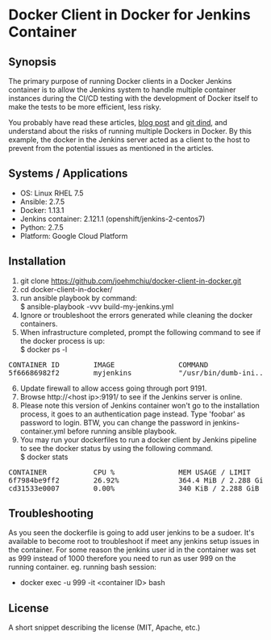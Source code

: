 # Docker Client in Docker for Jenkins Container

## Synopsis
The primary purpose of running Docker clients in a Docker Jenkins container is to allow the Jenkins system to handle multiple container instances during the CI/CD testing with the development of Docker itself to make the tests to be more efficient, less risky.

You probably have read these articles, [blog post](http://jpetazzo.github.io/2015/09/03/do-not-use-docker-in-docker-for-ci/) and [git dind](https://github.com/jpetazzo/dind/), and understand about the risks of running multiple Dockers in Docker. By this example, the docker in the Jenkins server acted as a client to the host to prevent from the potential issues as mentioned in the articles.

## Systems / Applications
* OS: Linux RHEL 7.5
* Ansible: 2.7.5
* Docker: 1.13.1
* Jenkins container: 2.121.1 (openshift/jenkins-2-centos7)
* Python: 2.7.5
* Platform: Google Cloud Platform

## Installation
1. git clone https://github.com/joehmchiu/docker-client-in-docker.git
2. cd docker-client-in-docker/
3. run ansible playbook by command:<br>
    $ ansible-playbook -vvv build-my-jenkins.yml
4. Ignore or troubleshoot the errors generated while cleaning the docker containers.
5. When infrastructure completed, prompt the following command to see if the docker process is up:<br>
    $ docker ps -l
<pre>
CONTAINER ID        IMAGE               COMMAND                  CREATED             STATUS              PORTS                                                                NAMES
5f66686982f2        myjenkins           "/usr/bin/dumb-ini..."   About an hour ago   Up About an hour    53/tcp, 8443/tcp, 0.0.0.0:50000->50000/tcp, 0.0.0.0:9191->8080/tcp   romantic_kare
</pre>
6. Update firewall to allow access going through port 9191.
7. Browse http://&lt;host ip&gt;:9191/ to see if the Jenkins server is online.
8. Please note this version of Jenkins container won't go to the installation process, it goes to an authentication page instead. Type 'foobar' as password to login. BTW, you can change the password in jenkins-container.yml before running ansible playbook.
9. You may run your dockerfiles to run a docker client by Jenkins pipeline to see the docker status by using the following command. <br>
    $ docker stats
<pre>
CONTAINER           CPU %               MEM USAGE / LIMIT       MEM %               NET I/O             BLOCK I/O           PIDS
6f7984be9ff2        26.92%              364.4 MiB / 2.288 GiB   15.55%              4.17 MB / 1.85 MB   121 MB / 17 MB      86
cd31533e0007        0.00%               340 KiB / 2.288 GiB     0.01%               180 B / 90 B        1.01 MB / 0 B       4
</pre>

## Troubleshooting
As you seen the dockerfile is going to add user jenkins to be a sudoer. It's available to become root to troubleshoot if meet any jenkins setup issues in the container. For some reason the jenkins user id in the container was set as 999 instead of 1000 therefore you need to run as user 999 on the running container. eg. running bash session:

* docker exec -u 999 -it &lt;container ID&gt; bash

## License
A short snippet describing the license (MIT, Apache, etc.)

